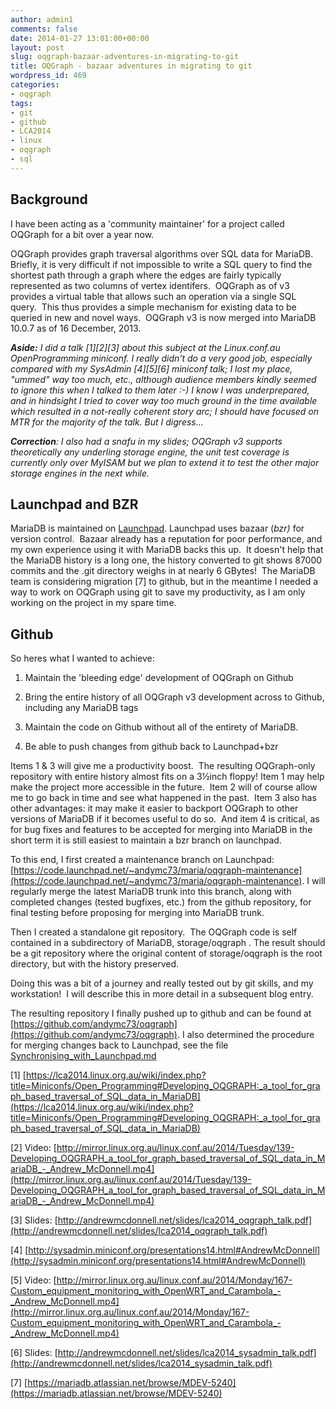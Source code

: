 ```yaml
---
author: admin1
comments: false
date: 2014-01-27 13:01:00+00:00
layout: post
slug: oqgraph-bazaar-adventures-in-migrating-to-git
title: OQGraph - bazaar adventures in migrating to git
wordpress_id: 469
categories:
- oqgraph
tags:
- git
- github
- LCA2014
- linux
- oqgraph
- sql
---
```


## Background


I have been acting as a 'community maintainer' for a project called OQGraph for a bit over a year now.

OQGraph provides graph traversal algorithms over SQL data for MariaDB.  Briefly, it is very difficult if not impossible to write a SQL query to find the shortest path through a graph where the edges are fairly typically represented as two columns of vertex identifers.  OQGraph as of v3 provides a virtual table that allows such an operation via a single SQL query.  This thus provides a simple mechanism for existing data to be queried in new and novel ways.  OQGraph v3 is now merged into MariaDB 10.0.7 as of 16 December, 2013.

_**Aside:** I did a talk [1][2][3] about this subject at the Linux.conf.au OpenProgramming miniconf. I really didn't do a very good job, especially compared with my SysAdmin [4][5][6] miniconf talk; I lost my place, "ummed" way too much, etc., although audience members kindly seemed to ignore this when I talked to them later :-) I know I was underprepared, and in hindsight I tried to cover way too much ground in the time available which resulted in a not-really coherent story arc; I should have focused on MTR for the majority of the talk. But I digress..._


_**Correction**: I also had a snafu in my slides; OQGraph v3 supports theoretically any underling storage engine, the unit test coverage is currently only over MyISAM but we plan to extend it to test the other major storage engines in the next while._


## Launchpad and BZR


MariaDB is maintained on [Launchpad](https://launchpad.net/maria). Launchpad uses bazaar (_bzr)_ for version control.  Bazaar already has a reputation for poor performance, and my own experience using it with MariaDB backs this up.  It doesn't help that the MariaDB history is a long one, the history converted to git shows 87000 commits and the .git directory weighs in at nearly 6 GBytes!  The MariaDB team is considering migration [7] to github, but in the meantime I needed a way to work on OQGraph using git to save my productivity, as I am only working on the project in my spare time.


## Github


So heres what I wanted to achieve:



	
  1. Maintain the 'bleeding edge' development of OQGraph on Github

	
  2. Bring the entire history of all OQGraph v3 development across to Github, including any MariaDB tags

	
  3. Maintain the code on Github without all of the entirety of MariaDB.

	
  4. Be able to push changes from github back to Launchpad+bzr


Items 1 & 3 will give me a productivity boost.  The resulting OQGraph-only repository with entire history almost fits on a 3½inch floppy! Item 1 may help make the project more accessible in the future.  Item 2 will of course allow me to go back in time and see what happened in the past.  Item 3 also has other advantages: it may make it easier to backport OQGraph to other versions of MariaDB if it becomes useful to do so.  And item 4 is critical, as for bug fixes and features to be accepted for merging into MariaDB in the short term it is still easiest to maintain a bzr branch on launchpad.

To this end, I first created a maintenance branch on Launchpad: [https://code.launchpad.net/~andymc73/maria/oqgraph-maintenance](https://code.launchpad.net/~andymc73/maria/oqgraph-maintenance). I will regularly merge the latest MariaDB trunk into this branch, along with completed changes (tested bugfixes, etc.) from the github repository, for final testing before proposing for merging into MariaDB trunk.

Then I created a standalone git repository.  The OQGraph code is self contained in a subdirectory of MariaDB, storage/oqgraph . The result should be a git repository where the original content of storage/oqgraph is the root directory, but with the history preserved.

Doing this was a bit of a journey and really tested out by git skills, and my workstation!  I will describe this in more detail in a subsequent blog entry.

The resulting repository I finally pushed up to github and can be found at [https://github.com/andymc73/oqgraph](https://github.com/andymc73/oqgraph). I also determined the procedure for merging changes back to Launchpad, see the file [Synchronising_with_Launchpad.md](https://github.com/andymc73/oqgraph/blob/master/github/Synchronising_with_Launchpad.md)



[1] [https://lca2014.linux.org.au/wiki/index.php?title=Miniconfs/Open_Programming#Developing_OQGRAPH:_a_tool_for_graph_based_traversal_of_SQL_data_in_MariaDB](https://lca2014.linux.org.au/wiki/index.php?title=Miniconfs/Open_Programming#Developing_OQGRAPH:_a_tool_for_graph_based_traversal_of_SQL_data_in_MariaDB)

[2] Video: [http://mirror.linux.org.au/linux.conf.au/2014/Tuesday/139-Developing_OQGRAPH_a_tool_for_graph_based_traversal_of_SQL_data_in_MariaDB_-_Andrew_McDonnell.mp4](http://mirror.linux.org.au/linux.conf.au/2014/Tuesday/139-Developing_OQGRAPH_a_tool_for_graph_based_traversal_of_SQL_data_in_MariaDB_-_Andrew_McDonnell.mp4)

[3] Slides: [http://andrewmcdonnell.net/slides/lca2014_oqgraph_talk.pdf](http://andrewmcdonnell.net/slides/lca2014_oqgraph_talk.pdf)

[4] [http://sysadmin.miniconf.org/presentations14.html#AndrewMcDonnell](http://sysadmin.miniconf.org/presentations14.html#AndrewMcDonnell)

[5] Video: [http://mirror.linux.org.au/linux.conf.au/2014/Monday/167-Custom_equipment_monitoring_with_OpenWRT_and_Carambola_-_Andrew_McDonnell.mp4](http://mirror.linux.org.au/linux.conf.au/2014/Monday/167-Custom_equipment_monitoring_with_OpenWRT_and_Carambola_-_Andrew_McDonnell.mp4)

[6] Slides: [http://andrewmcdonnell.net/slides/lca2014_sysadmin_talk.pdf](http://andrewmcdonnell.net/slides/lca2014_sysadmin_talk.pdf)

[7] [https://mariadb.atlassian.net/browse/MDEV-5240](https://mariadb.atlassian.net/browse/MDEV-5240)
